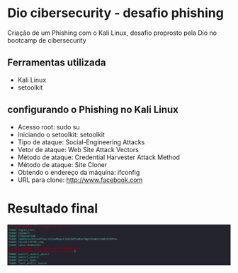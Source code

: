 # Dio cibersecurity - desafio phishing
Criação de um Phishing com o Kali Linux, desafio proprosto pela Dio no bootcamp
de cibersecurity

## Ferramentas utilizada 
- Kali Linux
- setoolkit

## configurando o Phishing no Kali Linux
- Acesso root: sudo su
- Iniciando o setoolkit: setoolkit
- Tipo de ataque: Social-Engineering Attacks
- Vetor de ataque: Web Site Attack Vectors
- Método de ataque: Credential Harvester Attack Method 
- Método de ataque: Site Cloner
- Obtendo o endereço da máquina: ifconfig
- URL para clone: http://www.facebook.com


# Resultado final
![alt text](image.png)

